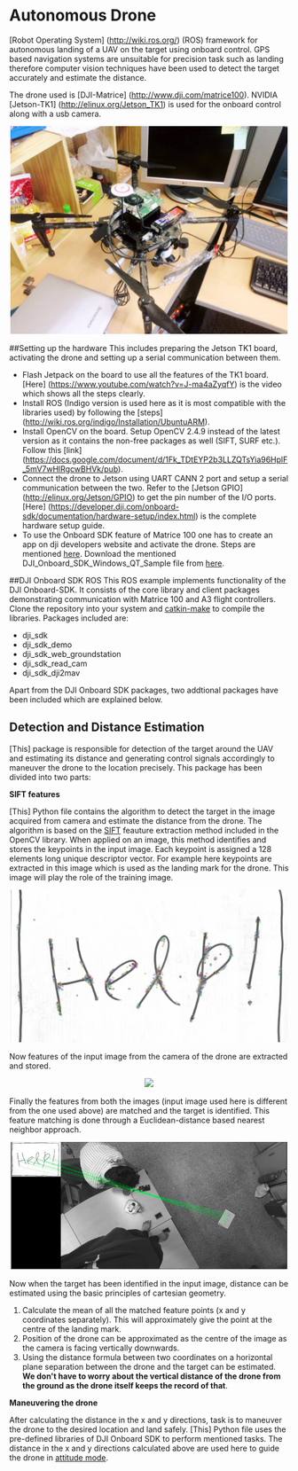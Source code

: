 # Autonomous Drone
[Robot Operating System] (http://wiki.ros.org/) (ROS) framework for autonomous landing of a UAV on the target using onboard control. GPS based navigation systems are unsuitable for precision task such as landing therefore computer vision techniques have been used to detect the target accurately and estimate the distance. 

The drone used is [DJI-Matrice] (http://www.dji.com/matrice100). NVIDIA [Jetson-TK1] (http://elinux.org/Jetson_TK1) is used for the onboard control along with a usb camera. 
<p align="center">
  <img src="images/drone.jpg" width="500"/>
</p>

##Setting up the hardware
This includes preparing the Jetson TK1 board, activating the drone and setting up a serial communication between them. 
* Flash Jetpack on the board to use all the features of the TK1 board. [Here] (https://www.youtube.com/watch?v=J-ma4aZyqfY) is the video which shows all the steps clearly. 
* Install ROS (Indigo version is used here as it is most compatible with the libraries used) by following the [steps] (http://wiki.ros.org/indigo/Installation/UbuntuARM).
* Install OpenCV on the board. Setup OpenCV 2.4.9 instead of the latest version as it contains the non-free packages as well (SIFT, SURF etc.). Follow this [link] (https://docs.google.com/document/d/1Fk_TDtEYP2b3LLZQTsYia96HplF_5mV7wHlRgcwBHVk/pub).
* Connect the drone to Jetson using UART CANN 2 port and setup a serial communication between the two. Refer to the [Jetson GPIO] (http://elinux.org/Jetson/GPIO) to get the pin number of the I/O ports. [Here] (https://developer.dji.com/onboard-sdk/documentation/hardware-setup/index.html) is the complete hardware setup guide. 
* To use the Onboard SDK feature of Matrice 100 one has to create an app on dji developers website and activate the drone. Steps are mentioned [here](http://forum.dev.dji.com/thread-31786-1-1.html). Download the mentioned DJI_Onboard_SDK_Windows_QT_Sample file from [here](https://github.com/dji-sdk/Onboard-SDK).

##DJI Onboard SDK ROS
This ROS example implements functionality of the DJI Onboard-SDK. It consists of the core library and client packages demonstrating communication with Matrice 100 and A3 flight controllers. Clone the repository into your system and [catkin-make](http://wiki.ros.org/catkin/commands/catkin_make) to compile the libraries. Packages included are:
* dji_sdk
* dji_sdk_demo
* dji_sdk_web_groundstation
* dji_sdk_read_cam
* dji_sdk_dji2mav

Apart from the DJI Onboard SDK packages, two addtional packages have been included which are explained below.
## Detection and Distance Estimation
[This] package is responsible for detection of the target around the UAV and estimating its distance and generating control signals accordingly to maneuver the drone to the location precisely. This package has been divided into two parts:

**SIFT features**

[This] Python file contains the algorithm to detect the target in the image acquired from camera and estimate the distance from the drone. The algorithm is based on the [SIFT](http://opencv-python-tutroals.readthedocs.io/en/latest/py_tutorials/py_feature2d/py_sift_intro/py_sift_intro.html) feauture extraction method included in the OpenCV library. When applied on an image, this method identifies and stores the keypoints in the input image. Each keypoint is assigned a 128 elements long unique descriptor vector. For example here keypoints are extracted in this image which is used as the landing mark for the drone. This image will play the role of the training image.

<p align="center">
  <img src="images/sift_keypoints.jpg" width="500"/>
</p>

Now features of the input image from the camera of the drone are extracted and stored.

<p align="center">
  <img src="images/sift_keypoints_2.jpg" width="500"/>
</p>

Finally the features from both the images (input image used here is different from the one used above) are matched and the target is identified. This feature matching is done through a Euclidean-distance based nearest neighbor approach.

<p align="center">
  <img src="images/matched.jpg" width="500"/>
</p>

Now when the target has been identified in the input image, distance can be estimated using the basic principles of cartesian geometry.

1. Calculate the mean of all the matched feature points (x and y coordinates separately). This will approximately give the point at the centre of the landing mark.
2. Position of the drone can be approximated as the centre of the image as the camera is facing vertically downwards.
3. Using the distance formula between two coordinates on a horizontal plane separation between the drone and the target can be estimated. **We don't have to worry about the vertical distance of the drone from the ground as the drone itself keeps the record of that**.

**Maneuvering the drone**

After calculating the distance in the x and y directions, task is to maneuver the drone to the desired location and land safely. [This] Python file uses the pre-defined libraries of DJI Onboard SDK to perform mentioned tasks. The distance in the x and y directions calculated above are used here to guide the drone in [attitude mode](http://wiki.dji.com/en/index.php/Control_Mode#Attitude_Mode).
 
